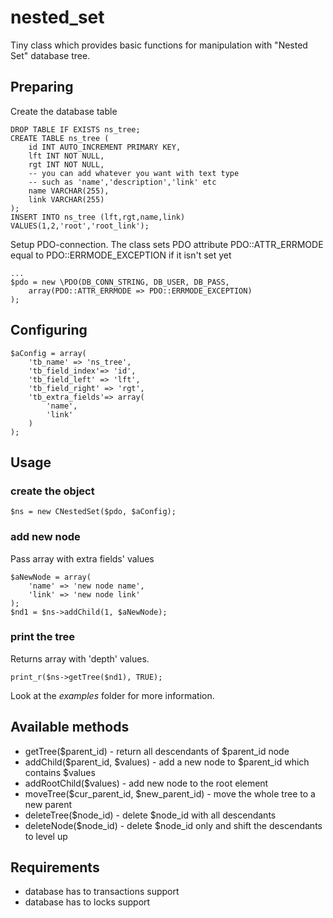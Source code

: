 # nested_set
Tiny class which provides basic functions for manipulation with "Nested Set" database tree.

## Preparing
Create the database table
```
DROP TABLE IF EXISTS ns_tree;
CREATE TABLE ns_tree (
    id INT AUTO_INCREMENT PRIMARY KEY,
    lft INT NOT NULL,
    rgt INT NOT NULL,
    -- you can add whatever you want with text type
    -- such as 'name','description','link' etc
    name VARCHAR(255),
    link VARCHAR(255)
);
INSERT INTO ns_tree (lft,rgt,name,link) VALUES(1,2,'root','root_link');
```
Setup PDO-connection. The class sets PDO attribute PDO::ATTR_ERRMODE equal to PDO::ERRMODE_EXCEPTION if it isn't set yet
```
...
$pdo = new \PDO(DB_CONN_STRING, DB_USER, DB_PASS,
    array(PDO::ATTR_ERRMODE => PDO::ERRMODE_EXCEPTION)
);

```


## Configuring
```
$aConfig = array(
    'tb_name' => 'ns_tree',
    'tb_field_index'=> 'id',
    'tb_field_left' => 'lft',
    'tb_field_right' => 'rgt',
    'tb_extra_fields'=> array(
        'name',
        'link'
    )
);
```

## Usage

### create the object
```
$ns = new CNestedSet($pdo, $aConfig);
```

### add new node
Pass array with extra fields' values
```
$aNewNode = array(
    'name' => 'new node name',
    'link' => 'new node link'
);
$nd1 = $ns->addChild(1, $aNewNode); 
```
### print the tree
Returns array with 'depth' values.
```
print_r($ns->getTree($nd1), TRUE);
```

Look at the *examples* folder for more information.

## Available methods
 * getTree($parent_id) - return all descendants of $parent_id node
 * addChild($parent_id, $values) - add a new node to $parent_id which contains $values
 * addRootChild($values) - add new node to the root element
 * moveTree($cur_parent_id, $new_parent_id) - move the whole tree to a new parent
 * deleteTree($node_id) - delete $node_id with all descendants
 * deleteNode($node_id) - delete $node_id only and shift the descendants to level up

## Requirements
 * database has to transactions support
 * database has to locks support
